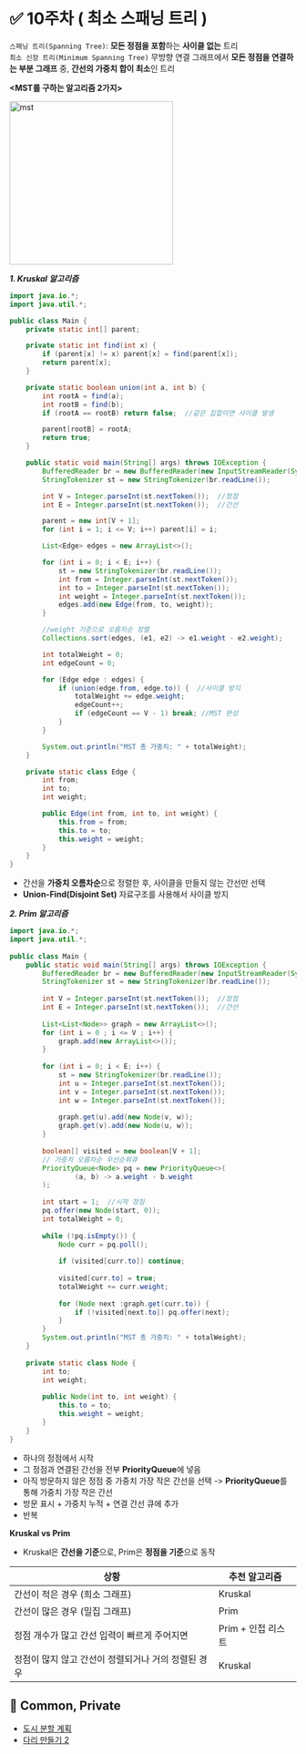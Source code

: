 # ✅ 10주차 ( 최소 스패닝 트리 )

`스패닝 트리(Spanning Tree)`: **모든 정점을 포함**하는 **사이클 없는** 트리  
`최소 신장 트리(Minimum Spanning Tree)` 무방향 연결 그래프에서 **모든 정점을 연결하는 부분 그래프** 중, **간선의 가중치 합이 최소**인 트리

**<MST를 구하는 알고리즘 2가지>**

<img width="287" alt="mst" src="https://github.com/user-attachments/assets/164c4488-16c1-4152-bae1-ce0cc8507e71" />

***1. Kruskal 알고리즘***
```java
import java.io.*;
import java.util.*;

public class Main {
    private static int[] parent;

    private static int find(int x) {
        if (parent[x] != x) parent[x] = find(parent[x]);
        return parent[x];
    }

    private static boolean union(int a, int b) {
        int rootA = find(a);
        int rootB = find(b);
        if (rootA == rootB) return false;  //같은 집합이면 사이클 발생

        parent[rootB] = rootA;
        return true;
    }

    public static void main(String[] args) throws IOException {
        BufferedReader br = new BufferedReader(new InputStreamReader(System.in));
        StringTokenizer st = new StringTokenizer(br.readLine());

        int V = Integer.parseInt(st.nextToken());  //정점
        int E = Integer.parseInt(st.nextToken());  //간선

        parent = new int[V + 1];
        for (int i = 1; i <= V; i++) parent[i] = i;

        List<Edge> edges = new ArrayList<>();

        for (int i = 0; i < E; i++) {
            st = new StringTokenizer(br.readLine());
            int from = Integer.parseInt(st.nextToken());
            int to = Integer.parseInt(st.nextToken());
            int weight = Integer.parseInt(st.nextToken());
            edges.add(new Edge(from, to, weight));
        }

        //weight 기준으로 오름차순 정렬
        Collections.sort(edges, (e1, e2) -> e1.weight - e2.weight);

        int totalWeight = 0;
        int edgeCount = 0;

        for (Edge edge : edges) {
            if (union(edge.from, edge.to)) {  //사이클 방지
                totalWeight += edge.weight;
                edgeCount++;
                if (edgeCount == V - 1) break; //MST 완성
            }
        }

        System.out.println("MST 총 가중치: " + totalWeight);
    }

    private static class Edge {
        int from;
        int to;
        int weight;

        public Edge(int from, int to, int weight) {
            this.from = from;
            this.to = to;
            this.weight = weight;
        }
    }
}
```
-   간선을 **가중치 오름차순**으로 정렬한 후,  사이클을 만들지 않는 간선만 선택
-   **Union-Find(Disjoint Set)** 자료구조를 사용해서 사이클 방지

***2. Prim 알고리즘***
```java
import java.io.*;  
import java.util.*;  
  
public class Main {  
    public static void main(String[] args) throws IOException {  
        BufferedReader br = new BufferedReader(new InputStreamReader(System.in));  
        StringTokenizer st = new StringTokenizer(br.readLine());  
  
        int V = Integer.parseInt(st.nextToken());  //정점  
		int E = Integer.parseInt(st.nextToken());  //간선  
  
		List<List<Node>> graph = new ArrayList<>();  
        for (int i = 0 ; i <= V ; i++) {  
            graph.add(new ArrayList<>());  
        }  
  
        for (int i = 0; i < E; i++) {  
            st = new StringTokenizer(br.readLine());  
            int u = Integer.parseInt(st.nextToken());  
            int v = Integer.parseInt(st.nextToken());  
            int w = Integer.parseInt(st.nextToken());  
  
            graph.get(u).add(new Node(v, w));  
            graph.get(v).add(new Node(u, w));  
        }  
  
        boolean[] visited = new boolean[V + 1];  
        // 가중치 오름차순 우선순위큐  
		PriorityQueue<Node> pq = new PriorityQueue<>(  
                (a, b) -> a.weight - b.weight
        );  
  
        int start = 1;  //시작 정점  
		pq.offer(new Node(start, 0));  
        int totalWeight = 0;  
  
        while (!pq.isEmpty()) {  
            Node curr = pq.poll();  
  
            if (visited[curr.to]) continue;  
  
            visited[curr.to] = true;  
            totalWeight += curr.weight;  
  
            for (Node next :graph.get(curr.to)) {  
                if (!visited[next.to]) pq.offer(next);  
            }  
        }  
        System.out.println("MST 총 가중치: " + totalWeight);  
    }  
  
    private static class Node {  
        int to;  
        int weight;  
  
        public Node(int to, int weight) {  
            this.to = to;  
            this.weight = weight;  
        }  
    }  
}
```
-   하나의 정점에서 시작
-   그 정점과 연결된 간선을 전부 **PriorityQueue**에 넣음
-   아직 방문하지 않은 정점 중 가중치 가장 작은 간선을 선택 -> **PriorityQueue**를 통해 가중치 가장 작은 간선
-   방문 표시 + 가중치 누적 + 연결 간선 큐에 추가
-   반복


**Kruskal vs Prim**
-   Kruskal은 **간선을 기준**으로, Prim은 **정점을 기준**으로 동작

|상황|추천 알고리즘|
|---|---|
|간선이 적은 경우 (희소 그래프)|Kruskal|
|간선이 많은 경우 (밀집 그래프)|Prim|
|정점 개수가 많고 간선 입력이 빠르게 주어지면|Prim + 인접 리스트|
|정점이 많지 않고 간선이 정렬되거나 거의 정렬된 경우|Kruskal|

## 📝 Common, Private

- [도시 분할 계획](https://www.acmicpc.net/problem/1647)
- [다리 만들기 2](https://www.acmicpc.net/problem/17472)
